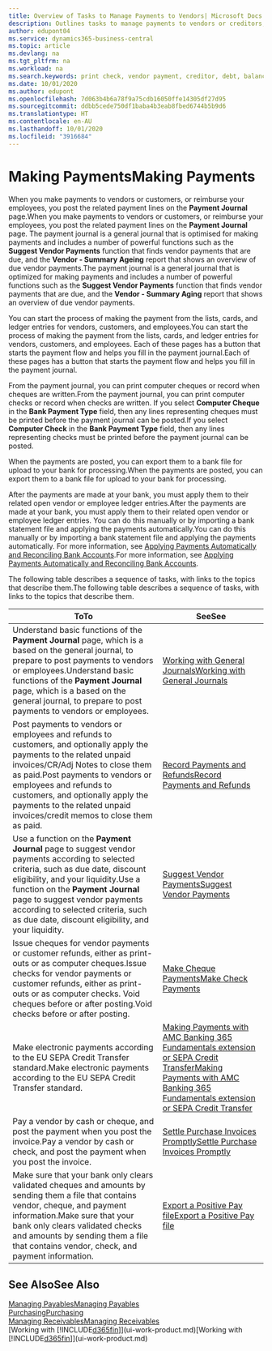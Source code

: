 ```yaml
---
title: Overview of Tasks to Manage Payments to Vendors| Microsoft Docs
description: Outlines tasks to manage payments to vendors or creditors, including posting payment lines and getting an overview of the balance due.
author: edupont04
ms.service: dynamics365-business-central
ms.topic: article
ms.devlang: na
ms.tgt_pltfrm: na
ms.workload: na
ms.search.keywords: print check, vendor payment, creditor, debt, balance due, AP
ms.date: 10/01/2020
ms.author: edupont
ms.openlocfilehash: 7d063b4b6a78f9a75cdb16050ffe14305df27d95
ms.sourcegitcommit: ddbb5cede750df1baba4b3eab8fbed6744b5b9d6
ms.translationtype: HT
ms.contentlocale: en-AU
ms.lasthandoff: 10/01/2020
ms.locfileid: "3916684"
---
```

# <a name="making-payments"></a><span data-ttu-id="f12a2-103">Making Payments</span><span class="sxs-lookup"><span data-stu-id="f12a2-103">Making Payments</span></span>

<span data-ttu-id="f12a2-104">When you make payments to vendors or customers, or reimburse your employees, you post the related payment lines on the **Payment Journal** page.</span><span class="sxs-lookup"><span data-stu-id="f12a2-104">When you make payments to vendors or customers, or reimburse your employees, you post the related payment lines on the **Payment Journal** page.</span></span> <span data-ttu-id="f12a2-105">The payment journal is a general journal that is optimised for making payments and includes a number of powerful functions such as the **Suggest Vendor Payments** function that finds vendor payments that are due, and the **Vendor - Summary Ageing** report that shows an overview of due vendor payments.</span><span class="sxs-lookup"><span data-stu-id="f12a2-105">The payment journal is a general journal that is optimized for making payments and includes a number of powerful functions such as the **Suggest Vendor Payments** function that finds vendor payments that are due, and the **Vendor - Summary Aging** report that shows an overview of due vendor payments.</span></span>  

<span data-ttu-id="f12a2-106">You can start the process of making the payment from the lists, cards, and ledger entries for vendors, customers, and employees.</span><span class="sxs-lookup"><span data-stu-id="f12a2-106">You can start the process of making the payment from the lists, cards, and ledger entries for vendors, customers, and employees.</span></span> <span data-ttu-id="f12a2-107">Each of these pages has a button that starts the payment flow and helps you fill in the payment journal.</span><span class="sxs-lookup"><span data-stu-id="f12a2-107">Each of these pages has a button that starts the payment flow and helps you fill in the payment journal.</span></span>  

<span data-ttu-id="f12a2-108">From the payment journal, you can print computer cheques or record when cheques are written.</span><span class="sxs-lookup"><span data-stu-id="f12a2-108">From the payment journal, you can print computer checks or record when checks are written.</span></span> <span data-ttu-id="f12a2-109">If you select **Computer Cheque** in the **Bank Payment Type** field, then any lines representing cheques must be printed before the payment journal can be posted.</span><span class="sxs-lookup"><span data-stu-id="f12a2-109">If you select **Computer Check** in the **Bank Payment Type** field, then any lines representing checks must be printed before the payment journal can be posted.</span></span>

<span data-ttu-id="f12a2-110">When the payments are posted, you can export them to a bank file for upload to your bank for processing.</span><span class="sxs-lookup"><span data-stu-id="f12a2-110">When the payments are posted, you can export them to a bank file for upload to your bank for processing.</span></span>

<span data-ttu-id="f12a2-111">After the payments are made at your bank, you must apply them to their related open vendor or employee ledger entries.</span><span class="sxs-lookup"><span data-stu-id="f12a2-111">After the payments are made at your bank, you must apply them to their related open vendor or employee ledger entries.</span></span> <span data-ttu-id="f12a2-112">You can do this manually or by importing a bank statement file and applying the payments automatically.</span><span class="sxs-lookup"><span data-stu-id="f12a2-112">You can do this manually or by importing a bank statement file and applying the payments automatically.</span></span> <span data-ttu-id="f12a2-113">For more information, see [Applying Payments Automatically and Reconciling Bank Accounts](receivables-apply-payments-auto-reconcile-bank-accounts.md).</span><span class="sxs-lookup"><span data-stu-id="f12a2-113">For more information, see [Applying Payments Automatically and Reconciling Bank Accounts](receivables-apply-payments-auto-reconcile-bank-accounts.md).</span></span>

<span data-ttu-id="f12a2-114">The following table describes a sequence of tasks, with links to the topics that describe them.</span><span class="sxs-lookup"><span data-stu-id="f12a2-114">The following table describes a sequence of tasks, with links to the topics that describe them.</span></span>

| <span data-ttu-id="f12a2-115">To</span><span class="sxs-lookup"><span data-stu-id="f12a2-115">To</span></span> | <span data-ttu-id="f12a2-116">See</span><span class="sxs-lookup"><span data-stu-id="f12a2-116">See</span></span> |
| --- | --- |
|<span data-ttu-id="f12a2-117">Understand basic functions of the **Payment Journal** page, which is a based on the general journal, to prepare to post payments to vendors or employees.</span><span class="sxs-lookup"><span data-stu-id="f12a2-117">Understand basic functions of the **Payment Journal** page, which is a based on the general journal, to prepare to post payments to vendors or employees.</span></span>|[<span data-ttu-id="f12a2-118">Working with General Journals</span><span class="sxs-lookup"><span data-stu-id="f12a2-118">Working with General Journals</span></span>](ui-work-general-journals.md)|
|<span data-ttu-id="f12a2-119">Post payments to vendors or employees and refunds to customers, and optionally apply the payments to the related unpaid invoices/CR/Adj Notes to close them as paid.</span><span class="sxs-lookup"><span data-stu-id="f12a2-119">Post payments to vendors or employees and refunds to customers, and optionally apply the payments to the related unpaid invoices/credit memos to close them as paid.</span></span>|[<span data-ttu-id="f12a2-120">Record Payments and Refunds</span><span class="sxs-lookup"><span data-stu-id="f12a2-120">Record Payments and Refunds</span></span>](payables-how-post-payments-refunds.md)|
| <span data-ttu-id="f12a2-121">Use a function on the **Payment Journal** page to suggest vendor payments according to selected criteria, such as due date, discount eligibility, and your liquidity.</span><span class="sxs-lookup"><span data-stu-id="f12a2-121">Use a function on the **Payment Journal** page to suggest vendor payments according to selected criteria, such as due date, discount eligibility, and your liquidity.</span></span> |[<span data-ttu-id="f12a2-122">Suggest Vendor Payments</span><span class="sxs-lookup"><span data-stu-id="f12a2-122">Suggest Vendor Payments</span></span>](payables-how-suggest-vendor-payments.md) |
| <span data-ttu-id="f12a2-123">Issue cheques for vendor payments or customer refunds, either as print-outs or as computer cheques.</span><span class="sxs-lookup"><span data-stu-id="f12a2-123">Issue checks for vendor payments or customer refunds, either as print-outs or as computer checks.</span></span> <span data-ttu-id="f12a2-124">Void cheques before or after posting.</span><span class="sxs-lookup"><span data-stu-id="f12a2-124">Void checks before or after posting.</span></span> |[<span data-ttu-id="f12a2-125">Make Cheque Payments</span><span class="sxs-lookup"><span data-stu-id="f12a2-125">Make Check Payments</span></span>](payables-how-work-checks.md) |
|<span data-ttu-id="f12a2-126">Make electronic payments according to the EU SEPA Credit Transfer standard.</span><span class="sxs-lookup"><span data-stu-id="f12a2-126">Make electronic payments according to the EU SEPA Credit Transfer standard.</span></span>|[<span data-ttu-id="f12a2-127">Making Payments with AMC Banking 365 Fundamentals extension or SEPA Credit Transfer</span><span class="sxs-lookup"><span data-stu-id="f12a2-127">Making Payments with AMC Banking 365 Fundamentals extension or SEPA Credit Transfer</span></span>](finance-make-payments-with-bank-data-conversion-service-or-sepa-credit-transfer.md)|
| <span data-ttu-id="f12a2-128">Pay a vendor by cash or cheque, and post the payment when you post the invoice.</span><span class="sxs-lookup"><span data-stu-id="f12a2-128">Pay a vendor by cash or check, and post the payment when you post the invoice.</span></span> |[<span data-ttu-id="f12a2-129">Settle Purchase Invoices Promptly</span><span class="sxs-lookup"><span data-stu-id="f12a2-129">Settle Purchase Invoices Promptly</span></span>](finance-how-to-settle-purchase-invoices-promptly.md) |
| <span data-ttu-id="f12a2-130">Make sure that your bank only clears validated cheques and amounts by sending them a file that contains vendor, cheque, and payment information.</span><span class="sxs-lookup"><span data-stu-id="f12a2-130">Make sure that your bank only clears validated checks and amounts by sending them a file that contains vendor, check, and payment information.</span></span> |[<span data-ttu-id="f12a2-131">Export a Positive Pay file</span><span class="sxs-lookup"><span data-stu-id="f12a2-131">Export a Positive Pay file</span></span>](finance-how-positive-pay.md) |

## <a name="see-also"></a><span data-ttu-id="f12a2-132">See Also</span><span class="sxs-lookup"><span data-stu-id="f12a2-132">See Also</span></span>
[<span data-ttu-id="f12a2-133">Managing Payables</span><span class="sxs-lookup"><span data-stu-id="f12a2-133">Managing Payables</span></span>](payables-manage-payables.md)  
[<span data-ttu-id="f12a2-134">Purchasing</span><span class="sxs-lookup"><span data-stu-id="f12a2-134">Purchasing</span></span>](purchasing-manage-purchasing.md)  
[<span data-ttu-id="f12a2-135">Managing Receivables</span><span class="sxs-lookup"><span data-stu-id="f12a2-135">Managing Receivables</span></span>](receivables-manage-receivables.md)  
<span data-ttu-id="f12a2-136">[Working with [!INCLUDE[d365fin](includes/d365fin_md.md)]](ui-work-product.md)</span><span class="sxs-lookup"><span data-stu-id="f12a2-136">[Working with [!INCLUDE[d365fin](includes/d365fin_md.md)]](ui-work-product.md)</span></span>  

